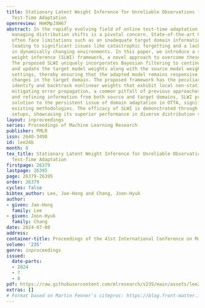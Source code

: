 ```yaml
---
title: Stationary Latent Weight Inference for Unreliable Observations from Online
  Test-Time Adaptation
openreview: HmKMpJXH67
abstract: In the rapidly evolving field of online test-time adaptation (OTTA), effectively
  managing distribution shifts is a pivotal concern. State-of-the-art OTTA methodologies
  often face limitations such as an inadequate target domain information integration,
  leading to significant issues like catastrophic forgetting and a lack of adaptability
  in dynamically changing environments. In this paper, we introduce a stationary latent
  weight inference (SLWI) framework, a novel approach to overcome these challenges.
  The proposed SLWI uniquely incorporates Bayesian filtering to continually track
  and update the target model weights along with the source model weight in online
  settings, thereby ensuring that the adapted model remains responsive to ongoing
  changes in the target domain. The proposed framework has the peculiar property to
  identify and backtrack nonlinear weights that exhibit local non-stationarity, thereby
  mitigating error propagation, a common pitfall of previous approaches. By integrating
  and refining information from both source and target domains, SLWI presents a robust
  solution to the persistent issue of domain adaptation in OTTA, significantly improving
  existing methodologies. The efficacy of SLWI is demonstrated through various experimental
  setups, showcasing its superior performance in diverse distribution shift scenarios.
layout: inproceedings
series: Proceedings of Machine Learning Research
publisher: PMLR
issn: 2640-3498
id: lee24b
month: 0
tex_title: Stationary Latent Weight Inference for Unreliable Observations from Online
  Test-Time Adaptation
firstpage: 26379
lastpage: 26395
page: 26379-26395
order: 26379
cycles: false
bibtex_author: Lee, Jae-Hong and Chang, Joon-Hyuk
author:
- given: Jae-Hong
  family: Lee
- given: Joon-Hyuk
  family: Chang
date: 2024-07-08
address:
container-title: Proceedings of the 41st International Conference on Machine Learning
volume: '235'
genre: inproceedings
issued:
  date-parts:
  - 2024
  - 7
  - 8
pdf: https://raw.githubusercontent.com/mlresearch/v235/main/assets/lee24b/lee24b.pdf
extras: []
# Format based on Martin Fenner's citeproc: https://blog.front-matter.io/posts/citeproc-yaml-for-bibliographies/
---
```

